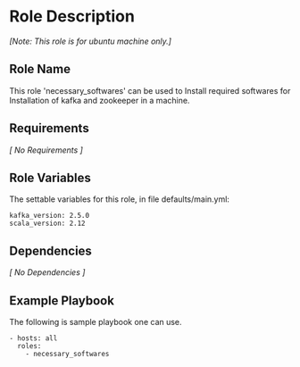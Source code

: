 Role Description
=========
   *[Note: This role is for ubuntu machine only.]*
   
Role Name 
---------

This role 'necessary_softwares' can be used to Install required softwares for Installation of kafka and zookeeper in a machine. 

Requirements
------------

*[ No Requirements ]*

Role Variables
--------------

The settable variables for this role, in file defaults/main.yml:
    
    kafka_version: 2.5.0
    scala_version: 2.12


Dependencies
------------

*[ No Dependencies ]*


Example Playbook
----------------
The following is sample playbook one can use.
 
    - hosts: all
      roles: 
        - necessary_softwares  